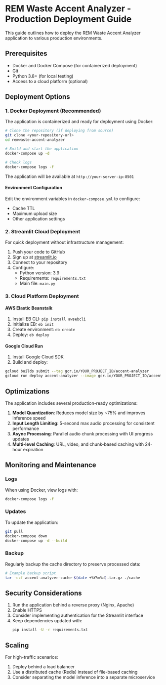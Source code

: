 # REM Waste Accent Analyzer - Production Deployment Guide

This guide outlines how to deploy the REM Waste Accent Analyzer application to various production environments.

## Prerequisites

- Docker and Docker Compose (for containerized deployment)
- Git
- Python 3.8+ (for local testing)
- Access to a cloud platform (optional)

## Deployment Options

### 1. Docker Deployment (Recommended)

The application is containerized and ready for deployment using Docker:

```bash
# Clone the repository (if deploying from source)
git clone <your-repository-url>
cd remwaste-accent-analyzer

# Build and start the application
docker-compose up -d

# Check logs
docker-compose logs -f
```

The application will be available at `http://your-server-ip:8501`

#### Environment Configuration

Edit the environment variables in `docker-compose.yml` to configure:
- Cache TTL
- Maximum upload size
- Other application settings

### 2. Streamlit Cloud Deployment

For quick deployment without infrastructure management:

1. Push your code to GitHub
2. Sign up at [streamlit.io](https://streamlit.io)
3. Connect to your repository
4. Configure:
   - Python version: 3.9
   - Requirements: `requirements.txt`
   - Main file: `main.py`

### 3. Cloud Platform Deployment

#### AWS Elastic Beanstalk

1. Install EB CLI: `pip install awsebcli`
2. Initialize EB: `eb init`
3. Create environment: `eb create`
4. Deploy: `eb deploy`

#### Google Cloud Run

1. Install Google Cloud SDK
2. Build and deploy:
```bash
gcloud builds submit --tag gcr.io/YOUR_PROJECT_ID/accent-analyzer
gcloud run deploy accent-analyzer --image gcr.io/YOUR_PROJECT_ID/accent-analyzer --platform managed
```

## Optimizations

The application includes several production-ready optimizations:

1. **Model Quantization**: Reduces model size by ~75% and improves inference speed
2. **Input Length Limiting**: 5-second max audio processing for consistent performance
3. **Async Processing**: Parallel audio chunk processing with UI progress updates
4. **Multi-level Caching**: URL, video, and chunk-based caching with 24-hour expiration

## Monitoring and Maintenance

### Logs

When using Docker, view logs with:
```bash
docker-compose logs -f
```

### Updates

To update the application:
```bash
git pull
docker-compose down
docker-compose up -d --build
```

### Backup

Regularly backup the cache directory to preserve processed data:
```bash
# Example backup script
tar -czf accent-analyzer-cache-$(date +%Y%m%d).tar.gz ./cache
```

## Security Considerations

1. Run the application behind a reverse proxy (Nginx, Apache)
2. Enable HTTPS
3. Consider implementing authentication for the Streamlit interface
4. Keep dependencies updated with:
   ```bash
   pip install -U -r requirements.txt
   ```

## Scaling

For high-traffic scenarios:
1. Deploy behind a load balancer
2. Use a distributed cache (Redis) instead of file-based caching
3. Consider separating the model inference into a separate microservice
